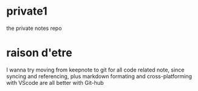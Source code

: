 # private1
the private notes repo

# raison d'etre 
I wanna try moving from keepnote to git for all code related note, since syncing and referencing, plus markdown formating and cross-platforming with VScode are all better with Git-hub

